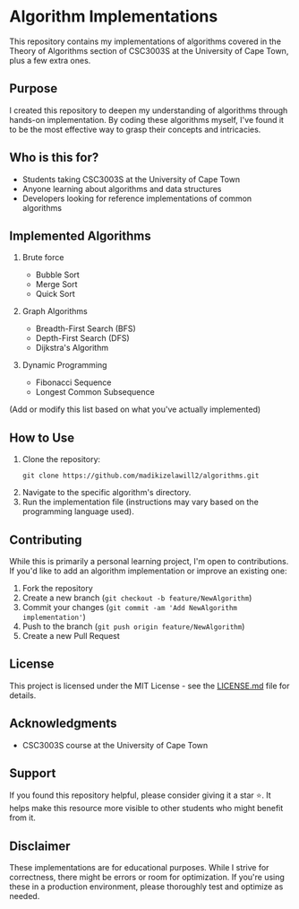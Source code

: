 # Algorithm Implementations

This repository contains my implementations of algorithms covered in the Theory of Algorithms section of CSC3003S at the University of Cape Town, plus a few extra ones.

## Purpose

I created this repository to deepen my understanding of algorithms through hands-on implementation. By coding these algorithms myself, I've found it to be the most effective way to grasp their concepts and intricacies.

## Who is this for?

- Students taking CSC3003S at the University of Cape Town
- Anyone learning about algorithms and data structures
- Developers looking for reference implementations of common algorithms

## Implemented Algorithms

1. Brute force
   - Bubble Sort
   - Merge Sort
   - Quick Sort

2. Graph Algorithms
   - Breadth-First Search (BFS)
   - Depth-First Search (DFS)
   - Dijkstra's Algorithm

3. Dynamic Programming
   - Fibonacci Sequence
   - Longest Common Subsequence

(Add or modify this list based on what you've actually implemented)

## How to Use

1. Clone the repository:
   ```
   git clone https://github.com/madikizelawill2/algorithms.git
   ```
2. Navigate to the specific algorithm's directory.
3. Run the implementation file (instructions may vary based on the programming language used).

## Contributing

While this is primarily a personal learning project, I'm open to contributions. If you'd like to add an algorithm implementation or improve an existing one:

1. Fork the repository
2. Create a new branch (`git checkout -b feature/NewAlgorithm`)
3. Commit your changes (`git commit -am 'Add NewAlgorithm implementation'`)
4. Push to the branch (`git push origin feature/NewAlgorithm`)
5. Create a new Pull Request

## License

This project is licensed under the MIT License - see the [LICENSE.md](LICENSE.md) file for details.

## Acknowledgments

- CSC3003S course at the University of Cape Town

## Support

If you found this repository helpful, please consider giving it a star ⭐. It helps make this resource more visible to other students who might benefit from it.

## Disclaimer

These implementations are for educational purposes. While I strive for correctness, there might be errors or room for optimization. If you're using these in a production environment, please thoroughly test and optimize as needed.

